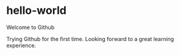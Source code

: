 # hello-world
Welcome to Github

Trying Github for the first time. Looking forward to a great learning experience.
